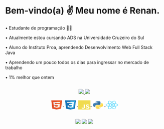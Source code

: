 <h1>
  Bem-vindo(a) ✌️ Meu nome é Renan.
</h1>

<div>
  
  • Estudante de programação 👨‍💻
  
  • Atualmente estou cursando ADS na Universidade Cruzeiro do Sul

  • Aluno do Instituto Proa, aprendendo Desenvolvimento Web Full Stack Java

  • Aprendendo um pouco todos os dias para ingressar no mercado de trabalho

  • 1% melhor que ontem
</div>

##

<div align="center" style="display: inline_block">
  <a href="https://github.com/RenaanRabelo">
  <img height="180em" src="https://github-readme-stats.vercel.app/api/top-langs/?username=RenaanRabelo&layout=compact&langs_count=7&theme=github_dark"/>
  <img height="180em" src="https://github-readme-stats.vercel.app/api?username=RenaanRabelo&show_icons=true&theme=github_dark&include_all_commits=true&count_private=true"/>
</div><br>
  
<div align="center">
  <img align="center" alt="HTML" height="30" width="40" src="https://raw.githubusercontent.com/devicons/devicon/master/icons/html5/html5-original.svg">
  <img align="center" alt="CSS" height="30" width="40" src="https://raw.githubusercontent.com/devicons/devicon/master/icons/css3/css3-original.svg">  
  <img align="center" alt="Js" height="30" width="40" src="https://raw.githubusercontent.com/devicons/devicon/master/icons/javascript/javascript-plain.svg">
  <img align="center" alt="Python" height="30" width="40" src="https://raw.githubusercontent.com/devicons/devicon/master/icons/python/python-original.svg">
  <img align="center" alt="React" height="30" width="40" src="https://raw.githubusercontent.com/devicons/devicon/master/icons/react/react-original.svg">
</div>

##

<div align="center">
  <a href = "mailto:rabelorenan@hotmail.com"><img src="https://img.shields.io/badge/Microsoft_Outlook-0078D4?style=for-the-badge&logo=microsoft-outlook&logoColor=white"></a>
  <a href="https://www.instagram.com/renaan.rabelo/" target="_blank"><img src="https://img.shields.io/badge/-Instagram-%23E4405F?style=for-the-badge&logo=instagram&logoColor=white" target="_blank"></a>
  <a href="https://www.linkedin.com/in/renaan-santos-rabelo/" target="_blank"><img src="https://img.shields.io/badge/-LinkedIn-%230077B5?style=for-the-badge&logo=linkedin&logoColor=white" target="_blank"></a> 
  
  
</div>
